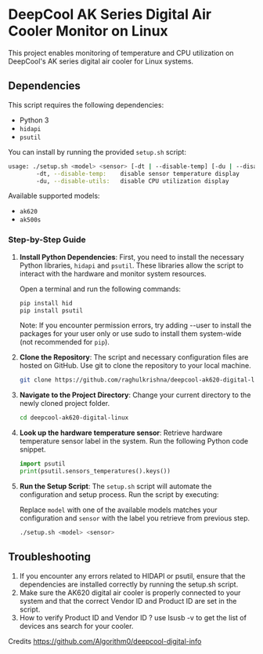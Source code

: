 # DeepCool AK Series Digital Air Cooler Monitor on Linux

This project enables monitoring of temperature and CPU utilization on DeepCool's AK series digital air cooler for Linux systems.  

## Dependencies

This script requires the following dependencies:
- Python 3
- `hidapi`
- `psutil`

You can install by running the provided `setup.sh` script:
```bash
usage: ./setup.sh <model> <sensor> [-dt | --disable-temp] [-du | --disable-utils]
        -dt, --disable-temp:    disable sensor temperature display
        -du, --disable-utils:   disable CPU utilization display
```

Available supported models:
- `ak620`
- `ak500s`

### Step-by-Step Guide

1. **Install Python Dependencies**: First, you need to install the necessary Python libraries, `hidapi` and `psutil`. These libraries allow the script to interact with the hardware and monitor system resources.

    Open a terminal and run the following commands:
    ```bash
    pip install hid
    pip install psutil
    ```
    Note: If you encounter permission errors, try adding --user to install the packages for your user only or use sudo to install them system-wide (not recommended for `pip`).

2. **Clone the Repository**: The script and necessary configuration files are hosted on GitHub. Use git to clone the repository to your local machine.
    ```bash
    git clone https://github.com/raghulkrishna/deepcool-ak620-digital-linux
    ```

3. **Navigate to the Project Directory**: Change your current directory to the newly cloned project folder.
    ```bash
    cd deepcool-ak620-digital-linux
    ```

4. **Look up the hardware temperature sensor**: Retrieve hardware temperature sensor label in the system. Run the following Python code snippet.
    ```python
    import psutil
    print(psutil.sensors_temperatures().keys())
    ```

5. **Run the Setup Script**: The `setup.sh` script will automate the configuration and setup process. Run the script by executing:

    Replace `model` with one of the available models matches your configuration and `sensor` with the label you retrieve from previous step.
    ```bash
    ./setup.sh <model> <sensor>
    ```

## Troubleshooting

1) If you encounter any errors related to HIDAPI or psutil, ensure that the dependencies are installed correctly by running the setup.sh script.
2) Make sure the AK620 digital air cooler is properly connected to your system and that the correct Vendor ID and Product ID are set in the script.
3) How to verify Product ID and Vendor ID ?  use lsusb -v to get the list of devices ans search for your cooler.

Credits
https://github.com/Algorithm0/deepcool-digital-info
